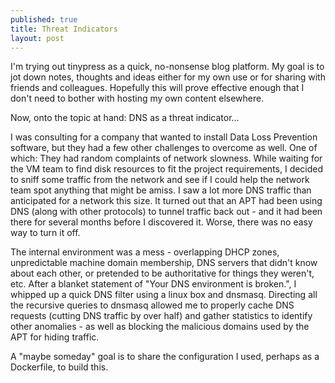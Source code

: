 ```yaml
---
published: true
title: Threat Indicators
layout: post
---
```

I'm trying out tinypress as a quick, no-nonsense blog platform.  My goal is to jot down notes, thoughts and ideas either for my own use or for sharing with friends and colleagues.  Hopefully this will prove effective enough that I don't need to bother with hosting my own content elsewhere.

Now, onto the topic at hand:  DNS as a threat indicator...

I was consulting for a company that wanted to install Data Loss Prevention software, but they had a few other challenges to overcome as well.  One of which: They had random complaints of network slowness. While waiting for the VM team to find disk resources to fit the project requirements, I decided to sniff some traffic from the network and see if I could help the network team spot anything that might be amiss. I saw a lot more DNS traffic than anticipated for a network this size.  It turned out that an APT had been using DNS (along with other protocols) to tunnel traffic back out - and it had been there for several months before I discovered it. Worse, there was no easy way to turn it off.

The internal environment was a mess - overlapping DHCP zones, unpredictable machine domain membership, DNS servers that didn't know about each other, or pretended to be authoritative for things they weren't, etc.  After a blanket statement of "Your DNS environment is broken.", I whipped up a quick DNS filter using a linux box and dnsmasq.  Directing all the recursive queries to dnsmasq allowed me to properly cache DNS requests (cutting DNS traffic by over half) and gather statistics to identify other anomalies - as well as blocking the malicious domains used by the APT for hiding traffic.

A "maybe someday" goal is to share the configuration I used, perhaps as a Dockerfile, to build this.
